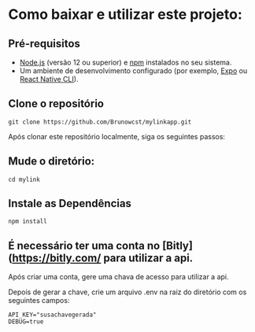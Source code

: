 # Como baixar e utilizar este projeto:
## Pré-requisitos

- [Node.js](https://nodejs.org/) (versão 12 ou superior) e [npm](https://www.npmjs.com/) instalados no seu sistema.
- Um ambiente de desenvolvimento configurado (por exemplo, [Expo](https://expo.dev/) ou [React Native CLI](https://reactnative.dev/docs/environment-setup)).

## Clone o repositório

```
git clone https://github.com/Brunowcst/mylinkapp.git
```
Após clonar este repositório localmente, siga os seguintes passos:

## Mude o diretório: 
```
cd mylink
```
##  Instale as Dependências
```
npm install
```
## É necessário ter uma conta no [Bitly](https://bitly.com/ para utilizar a api.
Após criar uma conta, gere uma chava de acesso para utilizar a api.

Depois de gerar a chave, crie um arquivo .env na raiz do diretório com os seguintes campos:
```
API_KEY="susachavegerada"
DEBUG=true
```
